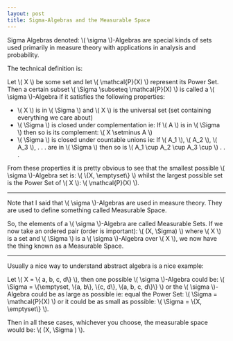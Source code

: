 ```yaml
---
layout: post
title: Sigma-Algebras and the Measurable Space
---
```


Sigma Algebras denoted: \\( \sigma \\)-Algebras are special kinds of sets used primarily in measure theory with applications in analysis and probability.

The technical definition is:

Let \\( X \\) be some set and let \\( \mathcal{P}(X) \\) represent its Power Set. Then a certain subset \\( \Sigma \subseteq \mathcal{P}(X) \\) is called a \\( \sigma \\)-Algebra if it satisfies the following properties:

* \\( X \\) is in \\( \Sigma \\) and \\( X \\) is the universal set (set containing everything we care about)
* \\( \Sigma \\) is closed under complementation ie: If \\( A \\) is in \\( \Sigma \\) then so is its complement: \\( X \setminus A \\)
* \\( \Sigma \\) is closed under countable unions ie: If \\( A_1 \\), \\( A_2 \\), \\( A_3 \\), . . . are in \\( \Sigma \\) then so is \\( A_1 \cup A_2 \cup A_3 \cup \\) . . .

From these properties it is pretty obvious to see that the smallest possible \\( \sigma \\)-Algebra set is: \\( \\{X, \emptyset\\} \\) whilst the largest possible set is the Power Set of \\( X \\): \\( \mathcal{P}(X) \\).

---

Note that I said that \\( \sigma \\)-Algebras are used in measure theory. They are used to define something called Measurable Space.

So, the elements of a \\( \sigma \\)-Algebra are called Measurable Sets. If we now take an ordered pair (order is important): \\( (X, \Sigma) \\) where \\( X \\) is a set and \\( \Sigma \\) is a \\( \sigma \\)-Algebra over \\( X \\), we now have the thing known as a Measurable Space. 

---

Usually a nice way to understand abstract algebra is a nice example:

Let \\( X = \\{ a, b, c, d\\} \\), then one possible \\( \sigma \\)-Algebra could be: \\( \Sigma = \\{\emptyset, \\{a, b\\}, \\{c, d\\}, \\{a, b, c, d\\}\\} \\) or the \\( \sigma \\)-Algebra could be as large as possible ie: equal the Power Set: \\( \Sigma = \mathcal{P}(X) \\) or it could be as small as possible: \\( \Sigma = \\{X, \emptyset\\} \\).

Then in all these cases, whichever you choose, the measurable space would be: \\( (X, \Sigma ) \\).

